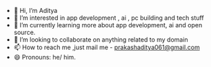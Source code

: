 - 👋 Hi, I’m Aditya
- 👀 I’m interested in app development , ai , pc building and tech stuff
- 🌱 I’m currently learning more about app development, ai and open source.
- 💞️ I’m looking to collaborate on anything related to my domain
- 📫 How to reach me ,just mail me - prakashaditya061@gmail.com
- 😄 Pronouns: he/ him.


